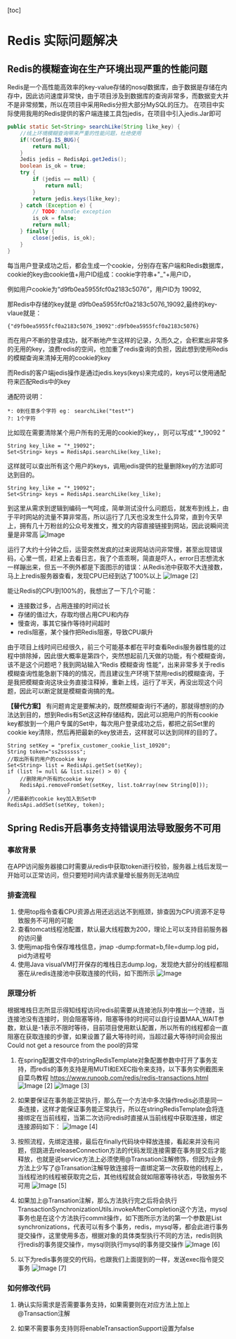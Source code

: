 [toc]



# Redis 实际问题解决

## Redis的模糊查询在生产环境出现严重的性能问题
Redis是一个高性能高效率的key-value存储的nosql数据库，由于数据是存储在内存中，因此访问速度非常快，由于项目涉及到数据库的查询非常多，而数据变大并不是非常频繁，所以在项目中采用Redis分担大部分MySQL的压力。
在项目中实际使用我用的Redis提供的客户端连接工具包jedis，在项目中引入jedis.Jar即可

```java
public static Set<String> searchLike(String like_key) {
    //线上环境模糊查询带来严重的性能问题，杜绝使用
    if(!Config.IS_BUG){
        return null;
    }
    Jedis jedis = RedisApi.getJedis();
    boolean is_ok = true;
    try {
        if (jedis == null) {
            return null;
        }
        return jedis.keys(like_key);
    } catch (Exception e) {
        // TODO: handle exception
        is_ok = false;
        return null;
    } finally {
        close(jedis, is_ok);
    }
}
```
每当用户登录成功之后，都会生成一个cookie，分别存在客户端和Redis数据库，cookie的key由cookie值+用户ID组成：cookie字符串+"_"+用户ID，

例如用户cookie为“d9fb0ea5955fcf0a2183c5076”，用户ID为 19092,

那Redis中存储的key就是 d9fb0ea5955fcf0a2183c5076_19092,最终的key-vlaue就是：
```
{"d9fb0ea5955fcf0a2183c5076_19092":d9fb0ea5955fcf0a2183c5076}
```
而在用户不断的登录成功，就不断地产生这样的记录，久而久之，会积累出非常多的无用的key，浪费redis的空间，也加重了redis查询的负担，因此想到使用Redis的模糊查询来清掉无用的cookie的key

而Redis的客户端jedis操作是通过jedis.keys(keys)来完成的，keys可以使用通配符来匹配Redis中的key

通配符说明：
```
*: 0到任意多个字符 eg： searchLike("test*")
?: 1个字符
```
比如现在需要清除某个用户所有的无用的cookie的key，，则可以写成“ *_19092 ”
```
String key_like = "*_19092";
Set<String> keys = RedisApi.searchLike(key_like);
```

这样就可以查出所有这个用户的keys，调用jedis提供的批量删除key的方法即可达到目的。
```
String key_like = "*_19092";
Set<String> keys = RedisApi.searchLike(key_like);
```

到这里从需求到逻辑到编码一气呵成，简单测试没什么问题后，就发布到线上，由于平时网站的流量不算非常高，所以运行了几天也没发生什么异常，直到今天早上，拥有几十万粉丝的公众号发推文，推文的内容直接链接到网站，因此说瞬间流量是非常高
![Image](https://homan-blog.oss-cn-beijing.aliyuncs.com/study-demo/redis-demo/20210305213801.png)

运行了大约十分钟之后，运营突然发疯的过来说网站访问非常慢，甚至出现错误码，心里一慌，赶紧上去看日志，我了个乖乖啊，简直是吓人，error日志想流水一样蹦出来，但五一不例外都是下面图示的错误：从Redis池中获取不大连接数，马上上redis服务器查看，发现CPU已经到达了100%以上
![Image [2]](https://homan-blog.oss-cn-beijing.aliyuncs.com/study-demo/redis-demo/20210305213806.png)

能让Redis的CPU到100%的，我想出了一下几个可能：

- 连接数过多，占用连接的时间过长
- 存储的值过大，存取均很占用CPU和内存
- 慢查询，事其它操作等待时间超时
- redis阻塞，某个操作把Redis阻塞，导致CPU飙升

由于项目上线时间已经很久，前三个可能基本都在平时查看Redis服务器性能的过程中排除掉，因此很大概率是第四个，突然想起前几天做的功能，有个模糊查询，该不是这个问题吧？我到网站输入“Redis 模糊查询 性能”，出来非常多关于redis模糊查询性能急剧下降的的情况，而且建议生产环境下禁用redis的模糊查询，于是我把模糊查询这块业务直接注释掉，重新上线，运行了半天，再没出现这个问题，因此可以断定就是模糊查询搞的鬼。

**【替代方案】**
有问题肯定是要解决的，既然模糊查询行不通的，那就得想别的办法达到目的，想到Redis有Set这这种存储结构，因此可以把用户的所有cookie key都放到一个用户专属的Set中，每次用户登录成功之后，都把之前Set里的cookie key清除，然后再把最新的key放进去，这样就可以达到同样的目的了。
```
String setKey = "prefix_customer_cookie_list_10920";
String token="ss2ssssss";
//取出所有的用户的cookie key
Set<String> list = RedisApi.getSet(setKey);
if (list != null && list.size() > 0) {
    //删除用户所有的cookie key
    RedisApi.removeFromSet(setKey, list.toArray(new String[0]));
}
//把最新的cookie key加入到Set中
RedisApi.addSet(setKey, token);
```





## Spring Redis开启事务支持错误用法导致服务不可用
### 事故背景
在APP访问服务器接口时需要从redis中获取token进行校验，服务器上线后发现一开始可以正常访问，但只要短时间内请求量增长服务则无法响应
### 排查流程
 1. 使用top指令查看CPU资源占用还远远达不到瓶颈，排查因为CPU资源不足导致服务不可用的可能
1. 查看tomcat线程池配置，默认最大线程数为200，理论上可以支持目前服务器的访问量
1. 使用jmap指令保存堆栈信息，jmap -dump:format=b,file=dump.log pid，pid为进程号
1. 使用Java visualVM打开保存的堆栈日志dump.log，发现绝大部分的线程都阻塞在从redis连接池中获取连接的代码，如下图所示
 ![Image](https://homan-blog.oss-cn-beijing.aliyuncs.com/study-demo/redis-demo/Image.png)
### 原理分析
根据堆栈日志所显示得知线程访问redis前需要从连接池队列中推出一个连接，当连接池没有连接时，则会阻塞等待，阻塞等待的时间可以自行设置MAA_WAIT参数，默认是-1表示不限时等待，目前项目使用默认配置，所以所有的线程都会一直阻塞在获取连接的步骤，如果设置了最大等待时间，当超过最大等待时间会报出Could not get a resource from the pool的异常

1. 在spring配置文件中的stringRedisTemplate对象配置参数中打开了事务支持，而redis的事务支持是用MUTI和EXEC指令来支持，以下事务实例截图来自菜鸟教程 https://www.runoob.com/redis/redis-transactions.html
 ![Image [2]](https://homan-blog.oss-cn-beijing.aliyuncs.com/study-demo/redis-demo/20210305214109.png)
 ![Image [3]](https://homan-blog.oss-cn-beijing.aliyuncs.com/study-demo/redis-demo/20210305214101.png)

2. 如果要保证在事务能正常执行，那么在一个方法中多次操作redis必须是同一条连接，这样才能保证事务能正常执行，所以在stringRedisTemplate会将连接绑定在当前线程，当第二次访问redis时直接从当前线程中获取连接，绑定连接源码如下：
![Image [4]](https://homan-blog.oss-cn-beijing.aliyuncs.com/study-demo/redis-demo/20210305214203.png)

3. 按照流程，先绑定连接，最后在finally代码块中释放连接，看起来并没有问题，但跳进去releaseConnection方法的代码发现连接需要在事务提交后才能释放，也就是说service方法上必须使用@Transation注解修饰，但因为业务方法上少写了@Transation注解导致连接将一直绑定第一次获取他的线程上，当线程池的线程被获取完之后，其他线程就会就如阻塞等待状态，导致服务不可用
![Image [5]](https://homan-blog.oss-cn-beijing.aliyuncs.com/study-demo/redis-demo/20210305214207.png)

4. 如果加上@Transation注解，那么方法执行完之后将会执行TransactionSynchronizationUtils.invokeAfterCompletion这个方法，mysql事务也是在这个方法执行commit操作，如下图所示方法的第一个参数是List<TransactionSynchronization> synchronizations，代表可以有多个事务，redis，mysql等，都会此进行事务提交操作，这里使用多态，根据对象的具体类型执行不同的方法，redis则执行redis的事务提交操作，mysql则执行mysql的事务提交操作
![Image [6]](https://homan-blog.oss-cn-beijing.aliyuncs.com/study-demo/redis-demo/20210305214204.png)

5. 以下为redis事务提交的代码，也跟我们上面提到的一样，发送exec指令提交事务
![Image [7]](https://homan-blog.oss-cn-beijing.aliyuncs.com/study-demo/redis-demo/20210305214301.png)

### 如何修改代码
1. 确认实际需求是否需要事务支持，如果需要则在对应方法上加上@Transaction注解

2. 如果不需要事务支持则将enableTransactionSupport设置为false

 